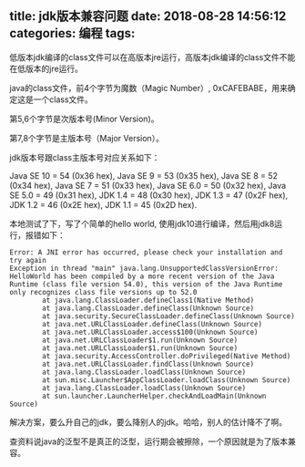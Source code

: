 title: jdk版本兼容问题
date: 2018-08-28 14:56:12
categories: 编程
tags:
---

低版本jdk编译的class文件可以在高版本jre运行，高版本jdk编译的class文件不能在低版本的jre运行。

<!-- more -->

java的class文件，前4个字节为魔数（Magic Number）, 0xCAFEBABE，用来确定这是一个class文件。

第5,6个字节是次版本号(Minor Version)。

第7,8个字节是主版本号（Major Version）。

jdk版本号跟class主版本号对应关系如下：

> 
Java SE 10 = 54 (0x36 hex),
Java SE 9 = 53 (0x35 hex),
Java SE 8 = 52 (0x34 hex),
Java SE 7 = 51 (0x33 hex),
Java SE 6.0 = 50 (0x32 hex),
Java SE 5.0 = 49 (0x31 hex),
JDK 1.4 = 48 (0x30 hex),
JDK 1.3 = 47 (0x2F hex),
JDK 1.2 = 46 (0x2E hex),
JDK 1.1 = 45 (0x2D hex).

本地测试了下，写了个简单的hello world, 使用jdk10进行编译，然后用jdk8运行，报错如下：

```
Error: A JNI error has occurred, please check your installation and try again
Exception in thread "main" java.lang.UnsupportedClassVersionError: HelloWorld has been compiled by a more recent version of the Java Runtime (class file version 54.0), this version of the Java Runtime only recognizes class file versions up to 52.0
        at java.lang.ClassLoader.defineClass1(Native Method)
        at java.lang.ClassLoader.defineClass(Unknown Source)
        at java.security.SecureClassLoader.defineClass(Unknown Source)
        at java.net.URLClassLoader.defineClass(Unknown Source)
        at java.net.URLClassLoader.access$100(Unknown Source)
        at java.net.URLClassLoader$1.run(Unknown Source)
        at java.net.URLClassLoader$1.run(Unknown Source)
        at java.security.AccessController.doPrivileged(Native Method)
        at java.net.URLClassLoader.findClass(Unknown Source)
        at java.lang.ClassLoader.loadClass(Unknown Source)
        at sun.misc.Launcher$AppClassLoader.loadClass(Unknown Source)
        at java.lang.ClassLoader.loadClass(Unknown Source)
        at sun.launcher.LauncherHelper.checkAndLoadMain(Unknown Source)
```        

解决方案，要么升自己的jdk，要么降别人的jdk。哈哈，别人的估计降不了啊。

查资料说java的泛型不是真正的泛型，运行期会被擦除，一个原因就是为了版本兼容。